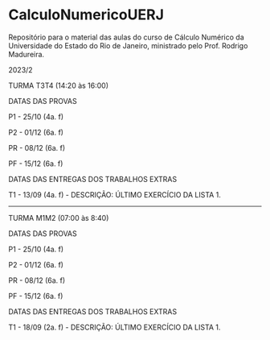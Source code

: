 # CalculoNumericoUERJ
Repositório para o material das aulas do curso de Cálculo Numérico da Universidade do Estado do Rio de Janeiro, ministrado pelo Prof. Rodrigo Madureira.


2023/2

TURMA T3T4 (14:20 às 16:00)

DATAS DAS PROVAS 

P1 - 25/10 (4a. f)

P2 - 01/12 (6a. f)

PR - 08/12 (6a. f)

PF - 15/12 (6a. f)


DATAS DAS ENTREGAS DOS TRABALHOS EXTRAS 

T1 - 13/09 (4a. f) - DESCRIÇÃO: ÚLTIMO EXERCÍCIO DA LISTA 1.


----------------------------------------------------------------------------------------------


TURMA M1M2 (07:00 às 8:40)

DATAS DAS PROVAS 

P1 - 25/10 (4a. f)

P2 - 01/12 (6a. f)

PR - 08/12 (6a. f)

PF - 15/12 (6a. f)


DATAS DAS ENTREGAS DOS TRABALHOS EXTRAS 

T1 - 18/09 (2a. f) - DESCRIÇÃO: ÚLTIMO EXERCÍCIO DA LISTA 1.




